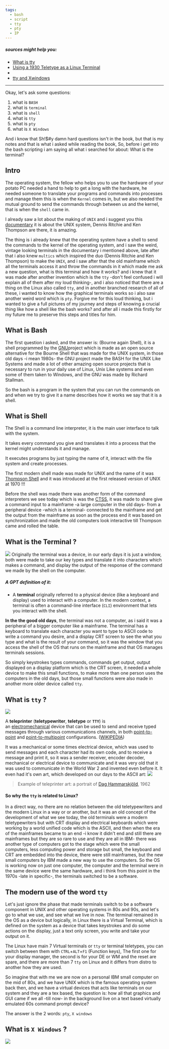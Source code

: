 ```yaml
---
tags:
  - bash
  - script
  - tty
  - pty
  - IP
---
```

##### sources might help you: 
- [What is tty](https://www.youtube.com/watch?v=N1bz1DTD8Io)
- [Using a 1930 Teletype as a Linux Terminal](https://www.youtube.com/watch?v=2XLZ4Z8LpEE&t=509s)
- 
- [tty and Xwindows](https://www.feyrer.de/NetBSD/ttys.html)

---

Okay, let's ask some questions:
1. what is `BASH`
2. what is `terminal`
3. what is `shell`
4. what is `tty`
5. what is `pty`
6. what is `X Windows`

And i know that Sh!$#y damn hard questions isn't in the book, but that is my notes and that is what i asked while reading the book, So, before i get into the bash scripting i am saying all what i searched for about: What is the terminal?

## Intro

The operating system, the fellow who helps you to use the hardware of your potato PC needed a hand to help to get a long with the hardware, he needed someone to translate your programs and commands into processes and manage them this is when the `Kernel` comes in, but we also needed the mutual ground to send the commands through between us and the kernel, that is when the `shell` came in.

I already saw a lot about the making of `UNIX` and i suggest you this [documentary](https://www.youtube.com/watch?v=tc4ROCJYbm0) it is about the UNIX system, Dennis Ritchie and Ken Thompson are there, it is amazing.

The thing is i already knew that the operating system have a shell to send the commands to the kernel of the operating system, and i saw the weird, vintage looking terminals in the documentary i mentioned above, late after that i also knew `multics` which inspired the duo (Dennis Ritchie and Ken Thompson) to make the `UNIX`, and i saw after that the old mainframe which all the terminals access it and throw the commands in it which made me ask a new question, what is this terminal and how it works?
and i knew that it was made after another invention which is the `tty` -don't feel confused i will explain all of them after my loud thinking-, and i also noticed that there are a thing on the Linux also called `tty`, and in another branched research of all of these, i wanted to know how the graphical terminals works so i also saw another weird word which is `pty`.
Forgive me for this loud thinking, but i wanted to give a full pictures of my journey and steps of knowing a crucial thing like how a shell like the bash works? and after all i made this firstly for my future me to preserve this steps and titles for him.

## What is Bash

The first question i asked, and the answer is: (Bourne again Shell), it is a shell programmed by the [GNU](https://en.wikipedia.org/wiki/GNU)project which is made as an open source alternative for the Bourne Shell that was made for the UNIX system, in those old days -i mean 1980s- the GNU project made the BASH for the UNIX Like Systems and made a lot of other amazing open source projects that is necessary to run in your daily use of Linux, Unix Like systems and even some of them taken to Windows, and the GNU was made by Richard Stallman.

So the bash is a program in the system that you can run the commands on and when we try to give it a name describes how it works we say that it is a shell.

## What is Shell

The Shell is a command line interpreter, it is the main user interface to talk with the system.

It takes every command you give and translates it into a process that the kernel might understands it and manage.

It executes programs by just typing the name of it, interact with the file system and create processes.

The first modern shell made was made for UNIX and the name of it was [Thompson Shell](https://en.wikipedia.org/wiki/Thompson_shell) and it was introduced at the first released version of UNIX at 1970 !!!

Before the shell was made there was another form of the command interpreters we see today which is was the [CTSS](https://en.wikipedia.org/wiki/Compatible_Time-Sharing_System), it was made to share give a command input to a mainframe -a large computer in the old days- from a peripheral device -which is a terminal- connected to the mainframe and get the output from the mainframe as soon as the process end it was based on synchronization and made the old computers look interactive till Thompson came and rolled the table.

## What is the Terminal ?
![](photo/terminal.png)
Originally the terminal was a device, in our early days it is just a window, both were made to take our key types and translate it into characters which makes a command, and display the output of the response of the command we made by the shell on the computer.

##### A GPT definition of it:
- A **terminal** originally referred to a physical device (like a keyboard and display) used to interact with a computer. In the modern context, a terminal is often a command-line interface (`CLI`) environment that lets you interact with the shell. 

**In the the good old days**, the terminal was not a computer, as i said it was a peripheral of a bigger computer like a mainframe. The terminal has a keyboard to translate each character you want to type to ASCII code to write a command you desire, and a display CRT screen to see the what you type and what is the result of your command, so it was the window that you access the shell of the OS that runs on the mainframe and that OS manages terminals sessions.

So simply keystrokes types commands, commands get output, output displayed on a display platform which is the CRT screen, it needed a whole device to make this small functions, to make more than one person uses the computers in the old days, but those small functions were also made in another more older device called `tty`.


## What is `tty` ?

![](photo/tty.png)

A **teleprinter** (**teletypewriter**, **teletype** or **`TTY`**) is an [electromechanical](https://en.wikipedia.org/wiki/Electromechanical "Electromechanical") device that can be used to send and receive typed messages through various communications channels, in both [point-to-point](https://en.wikipedia.org/wiki/Point-to-point_(telecommunications) "Point-to-point (telecommunications)") and [point-to-multipoint](https://en.wikipedia.org/wiki/Point-to-multipoint_communication "Point-to-multipoint communication") configurations. ([WIKIPEDIA](https://en.wikipedia.org/wiki/Teleprinter))

It was a mechanical or some times electrical device, which was used to send messages and each character had its own code, and to receive a message and print it, so it was a sender receiver, encoder decoder, mechanical or electrical device to communicate and it was very  old that it was used to communicate in the World War 2 and invented even before it.
It even had it's own art, which developed on our days to the ASCII art:
![](photo/tty_art.png)
> Example of teleprinter art: a portrait of [Dag Hammarskjöld](https://en.wikipedia.org/wiki/Dag_Hammarskj%C3%B6ld "Dag Hammarskjöld"), 1962

#### So why the `tty` is related to Linux?

In a direct way, no there are no relation between the old teletypewriters and the modern Linux in a way or or another, but it was an old concept of the development of what we see today, the old terminals were a modern teletypewriters but with CRT display and electrical keyboards which were working by a world unified code which is the ASCII, and then when the era of the mainframes became to an end -i know it didn't end and still there are mainframes but they are so rare to use and they are all in IBM- there was another type of computers got to the stage which were the small computers, less computing power and storage but small, the keyboard and CRT are embedded into the device, there were still mainframes, but the new small computers by IBM made a new way to use the computers. So the OS is working now on just one computer, the computer and the terminal were in the same device were the same hardware, and i think from this point in the 1970s -late in specific-, the terminals switched to be a software.

## The modern use of the word `tty`

Let's just ignore the phase that made terminals switch to be a software component in UNIX and other operating systems in 80s and 90s, and let's go to what we use, and see what we live in now. The terminal remained in the OS as a device but logically, in Linux there is a Virtual Terminal, which is defined on the system as a device that takes keystrokes and do some actions on the display, just a text only screen, you write and take your output on it.

The Linux have main 7 Virtual terminals or `tty` or terminal teletypes, you can switch between them with `CTRL`+`ALT`+`F1` (Function keys), The first one for your display manager, the second is for your DE or WM and the reset are spare, and there are more than 7 `tty` on Linux and it differs from distro to another how they are used.

So imagine that with me we are now on a personal IBM small computer on the mid of 80s, and we have UNIX which is the famous operating system back then, and we have a virtual devices that acts like terminals on our system and they are a tex based, the question is: how all that graphics and GUI came if we all -till now- in the background live on a text based virtually emulated 60s  command prompt device?

The answer is the 2 words: `pty`, `X windows`

## What is `X Windows` ?

![](photo/X.png)